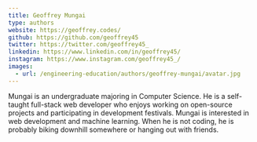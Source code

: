 ```yaml
---
title: Geoffrey Mungai
type: authors
website: https://geoffrey.codes/
github: https://github.com/geoffrey45
twitter: https://twitter.com/geoffrey45_
linkedin: https://www.linkedin.com/in/geoffrey45/
instagram: https://www.instagram.com/geoffrey45_/
images:
  - url: /engineering-education/authors/geoffrey-mungai/avatar.jpg 
---
```


Mungai is an undergraduate majoring in Computer Science. He is a self-taught full-stack web developer who enjoys working on open-source projects and participating in development festivals. Mungai is interested in web development and machine learning. When he is not coding, he is probably biking downhill somewhere or hanging out with friends.

